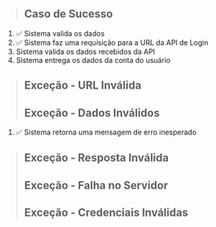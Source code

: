 > ## Caso de Sucesso
1. ✅ Sistema valida os dados
2. ✅ Sistema faz uma requisição para a URL da API de Login
3. Sistema valida os dados recebidos da API
4. Sistema entrega os dados da conta do usuário

> ## Exceção - URL Inválida
> ## Exceção - Dados Inválidos
1. ✅ Sistema retorna uma mensagem de erro inesperado
> ## Exceção - Resposta Inválida
> ## Exceção - Falha no Servidor
> ## Exceção - Credenciais Inválidas
